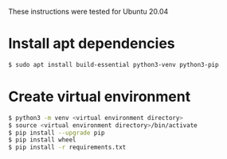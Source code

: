These instructions were tested for Ubuntu 20.04

# Install apt dependencies

```bash
$ sudo apt install build-essential python3-venv python3-pip
```

# Create virtual environment

```bash
$ python3 -m venv <virtual environment directory>
$ source <virtual environment directory>/bin/activate
$ pip install --upgrade pip
$ pip install wheel
$ pip install -r requirements.txt
```
